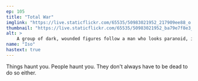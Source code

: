 ```yaml
---
ep: 105
title: "Total War"
imglink: "https://live.staticflickr.com/65535/50983021952_217909ee88_o.jpg"
thumbnail: "https://live.staticflickr.com/65535/50983021952_ba79e7f8e3_q.jpg"
alt: >
    A group of dark, wounded figures follow a man who looks paranoid, infront of a wall that stretches into the distance.
name: "Iso"
hastext: true
---
```

Things haunt you. People haunt you. They don't always have to be dead to do so either.